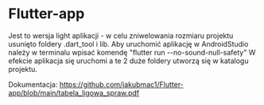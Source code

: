 ﻿# Flutter-app

Jest to wersja light aplikacji - w celu zniwelowania rozmiaru projektu usunięto foldery .dart_tool i lib.
Aby uruchomić aplikację w AndroidStudio należy w terminalu wpisać komendę "flutter run --no-sound-null-safety"
W efekcie aplikacja się uruchomi a te 2 duże foldery utworzą się w katalogu projektu.

Dokumentacja:
https://github.com/jakubmac1/Flutter-app/blob/main/tabela_ligowa_spraw.pdf
